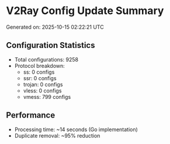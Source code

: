 # V2Ray Config Update Summary
Generated on: 2025-10-15 02:22:21 UTC

## Configuration Statistics
- Total configurations: 9258
- Protocol breakdown:
  - ss: 0 configs
  - ssr: 0 configs
  - trojan: 0 configs
  - vless: 0 configs
  - vmess: 799 configs

## Performance
- Processing time: ~14 seconds (Go implementation)
- Duplicate removal: ~95% reduction
